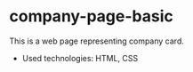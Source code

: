 # company-page-basic

This is a web page representing company card.

* Used technologies: HTML, CSS

